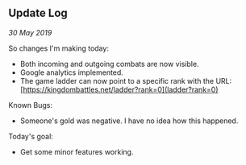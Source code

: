 Update Log
---
_30 May 2019_

So changes I'm making today:

* Both incoming and outgoing combats are now visible.
* Google analytics implemented.
* The game ladder can now point to a specific rank with the URL: [https://kingdombattles.net/ladder?rank=0](ladder?rank=0)

Known Bugs:

* Someone's gold was negative. I have no idea how this happened.

Today's goal:

* Get some minor features working.

